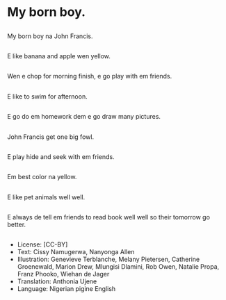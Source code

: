 # My born boy.

##
My born boy na John Francis.

##
E like banana and apple wen yellow.

##
Wen e chop for morning finish, e go play with em friends.

##
E like to swim for afternoon.

##
E go do em homework dem e go draw many pictures.

##
John Francis get one big fowl.

##
E play hide and seek with em friends.

##
Em best color na yellow.

##
E like pet animals well well.

##
E always de tell em friends to read book well well so their tomorrow go better.

##
* License: [CC-BY]
* Text: Cissy Namugerwa, Nanyonga Allen
* Illustration: Genevieve Terblanche, Melany Pietersen, Catherine Groenewald, Marion Drew, Mlungisi Dlamini, Rob Owen, Natalie Propa, Franz Phooko, Wiehan de Jager
* Translation: Anthonia Ujene
* Language: Nigerian pigine English
